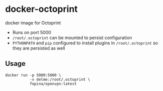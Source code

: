 # docker-octoprint
docker image for Octoprint


* Runs on port 5000
* `/root/.octoprint` can be mounted to persist configuration
* `PYTHONPATH` and `pip` configured to install plugins in `/root/.octoprint` so they are persisted as well

## Usage

```
docker run -p 5000:5000 \
           -v delme:/root/.octoprint \
           fopina/openvpn:latest
```
